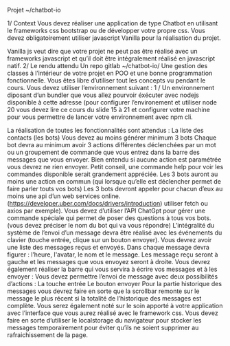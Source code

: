 Projet
~/chatbot-io

1/ Context
Vous devez réaliser une application de type Chatbot en utilisant le frameworks css bootstrap ou de développer votre propre css.
Vous devez obligatoirement utiliser javascript Vanilla pour la réalisation du projet.

Vanilla js veut dire que votre projet ne peut pas être réalisé avec un frameworks javascript et qu’il doit être intégralement réalisé en javascript natif.
2/ Le rendu attendu
Un repo gitlab  ~/chatbot-io/
Une gestion des classes à l’intérieur de votre projet en POO et une bonne programmation fonctionnelle. Vous êtes libre d’utiliser tout les concepts vu pendant le cours.
Vous devez utiliser l’environnement suivant :
1 / Un environnement diposant d’un bundler que vous allez pourvoir éxécuter avec nodejs disponible à cette adresse (pour configurer l’environement et utiliser node 20 vous devez lire ce cours du slide 15 à 21 et configurer votre machine pour vous permettre de lancer votre environnement avec npm cli.

La réalisation de toutes les fonctionnalités sont attendus :
La liste des contacts (les bots)
Vous devez au moins générer minimum 3 bots
Chaque bot devra au minimum avoir 3 actions différentes déclenchées par un mot ou un groupement de commande que vous entrez dans la barre des messages que vous envoyer. Bien entendu si aucune action est paramétrée vous devrez ne rien envoyer. Petit conseil, une commande help pour voir les commandes disponible serait grandement appréciée.
Les 3 bots auront au moins une action en commun (qui lorsque qu’elle est déclencher permet de faire parler touts vos bots)
Les 3 bots devront appeler pour chacun d’eux au moins une api d’un web services online. (https://developer.uber.com/docs/drivers/introduction) utiliser fetch ou axios par exemple).
Vous devez d’utiliser l’API ChatGpt pour gérer une commande spéciale qui permet de poser des questions à tous vos bots. (vous devez préciser le nom du bot qui va vous répondre)
L’intégralité du système de l’envoi d’un message devra être réalisé avec les événements du clavier (touche entrée, clique sur un bouton envoyer).
Vous devrez avoir une liste des messages reçus et envoyés.
Dans chaque message devra figurer : l’heure, l'avatar, le nom et le message.
Les message reçu seront à gauche et les messages que vous envoyez seront à droite.
Vous devrez également réaliser la barre qui vous servira à écrire vos messages et à les envoyer :
Vous devez permettre l’envoi de message avec deux possibilités d’actions : 
La touche entrée
Le bouton envoyer
Pour la partie historique des messages vous devrez faire en sorte que la scrollbar remonte sur le message le plus récent si la totalité de l’historique des messages est complète.
Vous serez également noté sur le soin apporté à votre application avec l’interface que vous aurez réalisé avec le framework css.
Vous devez faire en sorte d’utiliser le localstorage du navigateur pour stocker les messages temporairement pour éviter qu’ils ne soient supprimer au rafraichissement de la page.
